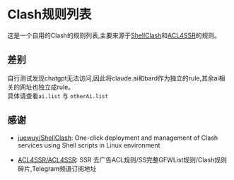 # Clash规则列表

这是一个自用的Clash的规则列表,主要来源于[ShellClash](https://github.com/juewuy/ShellClash)和[ACL4SSR](https://github.com/ACL4SSR/ACL4SSR)的规则。

## 差别

自行测试发现chatgpt无法访问,因此将claude.ai和bard作为独立的rule,其余ai相关的网址也独立成rule。  
具体请查看`ai.list` 与 `otherAi.list`

## 感谢

- [juewuy/ShellClash](https://github.com/juewuy/ShellClash): One-click deployment and management of Clash services using Shell scripts in Linux environment

- [ACL4SSR/ACL4SSR](https://github.com/ACL4SSR/ACL4SSR): SSR 去广告ACL规则/SS完整GFWList规则/Clash规则碎片,Telegram频道订阅地址
